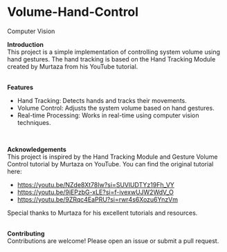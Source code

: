 # Volume-Hand-Control
Computer Vision
<br/>

**Introduction** <br/>
This project is a simple implementation of controlling system volume using hand gestures. The hand tracking is based on the Hand Tracking Module created by Murtaza from his YouTube tutorial. <br/>
<br/>

**Features** <br/>
* Hand Tracking: Detects hands and tracks their movements.
* Volume Control: Adjusts the system volume based on hand gestures.
* Real-time Processing: Works in real-time using computer vision techniques.
<br/>

**Acknowledgements** <br/>
This project is inspired by the Hand Tracking Module and Gesture Volume Control tutorial by Murtaza on YouTube. You can find the original tutorial here:
* https://youtu.be/NZde8Xt78Iw?si=SUVlUDTYz19Fh_VY
* https://youtu.be/9iEPzbG-xLE?si=f-ivexwUJW2WdV_O
* https://youtu.be/9ZRqc4EaPRU?si=rwr4s6Xozu6YnzVm <br/>

Special thanks to Murtaza for his excellent tutorials and resources. <br/>
<br/>

**Contributing** <br/>
Contributions are welcome! Please open an issue or submit a pull request.
